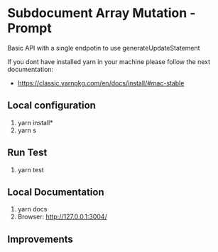 # Subdocument Array Mutation - Prompt

Basic API with a single endpotin to use generateUpdateStatement

If you dont have installed yarn in your machine please follow the next documentation:

- https://classic.yarnpkg.com/en/docs/install/#mac-stable

## Local configuration

1. yarn install*
2. yarn s


## Run Test

1. yarn test

## Local Documentation

1. yarn docs
2. Browser: http://127.0.0.1:3004/

## Improvements